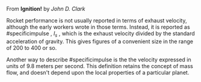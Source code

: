 From **Ignition!** by *John D. Clark*

Rocket performance is not usually reported in terms of exhaust velocity, although the early workers wrote in those terms. Instead, it is reported as #specificimpulse , $I_s$ , which is the exhaust velocity divided by the standard acceleration of gravity. This gives figures of a convenient size in the range of 200 to 400 or so.

Another way to describe #specificimpulse is the the velocity expressed in units of 9.8 meters per second. This definition retains the concept of mass flow, and doesn't depend upon the local properties of a particular planet. 